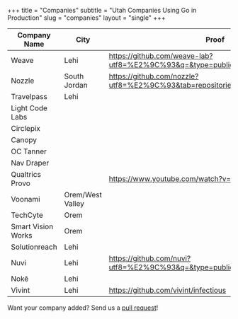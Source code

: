+++
title = "Companies"
subtitle = "Utah Companies Using Go in Production"
slug = "companies"
layout = "single"
+++

<table class="table">
  <thead>
    <tr>
      <th>Company Name</th>
      <th>City</th>
      <th>Proof</th>
    </tr>
  </thead>
  <tbody>
    <tr>
      <td>Weave</td>
      <td>Lehi</td>
      <td><a href="https://github.com/weave-lab?utf8=%E2%9C%93&amp;q=&amp;type=public&amp;language=go">https://github.com/weave-lab?utf8=%E2%9C%93&amp;q=&amp;type=public&amp;language=go</a></td>
    </tr>
    <tr>
      <td>Nozzle</td>
      <td>South Jordan</td>
      <td><a href="https://github.com/nozzle?utf8=%E2%9C%93&amp;tab=repositories&amp;q=&amp;type=&amp;language=go">https://github.com/nozzle?utf8=%E2%9C%93&amp;tab=repositories&amp;q=&amp;type=&amp;language=go</a></td>
    </tr>
    <tr>
      <td>Travelpass</td>
      <td>Lehi</td>
      <td></td>
    </tr>
    <tr>
      <td>Light Code Labs</td>
      <td></td>
      <td></td>
    </tr>
    <tr>
      <td>Circlepix</td>
      <td></td>
      <td></td>
    </tr>
    <tr>
      <td>Canopy</td>
      <td></td>
      <td></td>
    </tr>
    <tr>
      <td>OC Tanner</td>
      <td></td>
      <td></td>
    </tr>
    <tr>
      <td>Nav	Draper</td>
      <td></td>
      <td></td>
    </tr>
    <tr>
      <td>Qualtrics	Provo</td>
      <td></td>
      <td><a href="https://www.youtube.com/watch?v=8wmEL0JwHQA" rel="nofollow">https://www.youtube.com/watch?v=8wmEL0JwHQA</a></td>
    </tr>
    <tr>
      <td>Voonami</td>
      <td>Orem/West Valley</td>
      <td></td>
    </tr>
    <tr>
      <td>TechCyte</td>
      <td>Orem</td>
      <td></td>
    </tr>
    <tr>
      <td>Smart Vision Works</td>
      <td>Orem</td>
      <td></td>
    </tr>
    <tr>
      <td>Solutionreach</td>
      <td>Lehi</td>
      <td></td>
    </tr>
    <tr>
      <td>Nuvi</td>
      <td>Lehi</td>
      <td><a href="https://github.com/nuvi?utf8=%E2%9C%93&amp;q=&amp;type=public&amp;language=go">https://github.com/nuvi?utf8=%E2%9C%93&amp;q=&amp;type=public&amp;language=go</a></td>
    </tr>
    <tr>
      <td>Nokē</td>
      <td>Lehi</td>
      <td></td>
    </tr>
    <tr>
      <td>Vivint</td>
      <td>Lehi</td>
      <td><a href="https://github.com/vivint/infectious">https://github.com/vivint/infectious</a></td>
    </tr>
  </tbody>
</table>

<div class="alert alert-light text-center" role="alert">
  <p class="mb-0">Want your company added? Send us a <a href="https://github.com/utgo/utahgolang.site/pulls">pull request</a>!</p>
</div>
